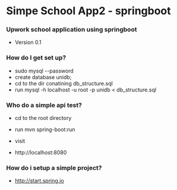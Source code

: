 
# Simpe School App2 - springboot #


### Upwork school application using springboot ###

* Version 0.1

### How do I get set up? ###

* sudo mysql --password
* create database unidb;
* cd to the dir conatining db_structure.sql
* run  mysql -h localhost -u root -p unidb < db_structure.sql


### Who do a simple api test? ###


* cd to the root directory
* run mvn spring-boot:run 


* visit
* http://localhost:8080


### How do i setup a simple project? ###

* http://start.spring.io

